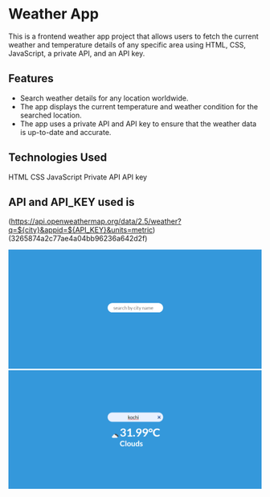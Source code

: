 # Weather App
This is a frontend weather app project that allows users to fetch the current weather and temperature details of any specific area using HTML, CSS, JavaScript, a private API, and an API key.

## Features
* Search weather details for any location worldwide.
* The app displays the current temperature and weather condition for the searched location.
* The app uses a private API and API key to ensure that the weather data is up-to-date and accurate.

## Technologies Used
HTML
CSS
JavaScript
Private API
API key

## API and API_KEY used is
(https://api.openweathermap.org/data/2.5/weather?q=${city}&appid=${API_KEY}&units=metric)
(3265874a2c77ae4a04bb96236a642d2f)

<img src="https://github.com/ViswajithMuraleedharan/project/blob/master/weather%20app/Weather%20App%20-%20Google%20Chrome%2003-04-2023%2010_53_44%20AM.png"/>
<img src="https://github.com/ViswajithMuraleedharan/project/blob/master/weather%20app/Weather%20App%20-%20Google%20Chrome%2003-04-2023%2010_53_58%20AM.png"/>

